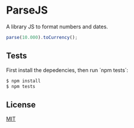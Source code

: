 # ParseJS
A library JS to format numbers and dates.

```js
parse(10.000).toCurrency();
```

## Tests
   First install the depedencies, then run ´npm tests´:

```bash
$ npm install
$ npm tests
```

## License
   [MIT](LICENSE)
